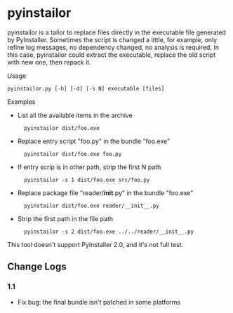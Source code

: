 # pyinstailor

pyinstailor is a tailor to replace files directly in the executable file generated by PyInstaller. Sometimes the script is changed a little, for example, only refine log messages, no dependency changed, no analysis is required. In this case, pyinstailor could extract the executable, replace the old script with new one, then repack it.

Usage

    pyinstailor.py [-h] [-d] [-s N] executable [files]

Examples

* List all the available items in the archive

        pyinstailor dist/foo.exe

* Replace entry script "foo.py" in the bundle "foo.exe"

        pyinstailor dist/foo.exe foo.py

* If entry scrip is in other path, strip the first N path

        pyinstailor -s 1 dist/foo.exe src/foo.py

* Replace package file "reader/__init__.py" in the bundle "foo.exe"

        pyinstailor dist/foo.exe reader/__init__.py

* Strip the first path in the file path

        pyinstailor -s 2 dist/foo.exe ../../reader/__init__.py

This tool doesn't support PyInstaller 2.0, and it's not full test.

## Change Logs

### 1.1

* Fix bug: the final bundle isn't patched in some platforms
